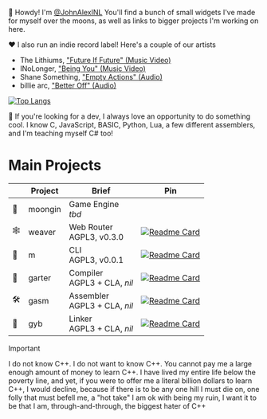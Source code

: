 👋 Howdy! I'm [@JohnAlexINL](https://github.com/johnalexinl)
You'll find a bunch of small widgets I've made for myself over the moons,
as well as links to bigger projects I'm working on here.

❤️ I also run an indie record label! Here's a couple of our artists
- The Lithiums, ["Future If Future" (Music Video)](https://www.youtube.com/watch?v=D_K7zt8DsIo)
- INoLonger, ["Being You" (Music Video)](https://www.youtube.com/watch?v=uNR3PwMQNJs)
- Shane Something, ["Empty Actions" (Audio)](https://www.youtube.com/watch?v=EWxwVslQsDo)
- billie arc, ["Better Off" (Audio)](https://www.youtube.com/watch?v=0qItQSExrkg)

[![Top Langs](https://github-readme-stats.vercel.app/api/top-langs/?username=johnalexinl&layout=pie&bg_color=151515&border_color=080808)](https://github.com/anuraghazra/github-readme-stats)

🌱 If you're looking for a dev, I always love an opportunity to do something cool.
I know C, JavaScript, BASIC, Python, Lua, a few different assemblers, and I'm teaching myself C# too!

# Main Projects

| | Project | Brief | Pin |
|--|--|--|--|
|🔮| moongin | Game Engine <br> _tbd_ |  |
|🕸️| weaver | Web Router <br> AGPL3, v0.3.0 | [![Readme Card](https://github-readme-stats.vercel.app/api/pin/?username=modula-dev&repo=weaver&bg_color=151515&border_color=080808)](https://github.com/modula-dev/weaver) |
|🧩| m | CLI <br> AGPL3, v0.0.1 | [![Readme Card](https://github-readme-stats.vercel.app/api/pin/?username=modula-dev&repo=m&bg_color=151515&border_color=080808)](https://github.com/modula-dev/m) |
|🐍| garter | Compiler <br> AGPL3 + CLA, _nil_ | [![Readme Card](https://github-readme-stats.vercel.app/api/pin/?username=modula-dev&repo=garter&bg_color=151515&border_color=080808)](https://github.com/modula-dev/garter) |
|🛠️| gasm | Assembler <br> AGPL3 + CLA, _nil_ | [![Readme Card](https://github-readme-stats.vercel.app/api/pin/?username=modula-dev&repo=gasm&bg_color=151515&border_color=080808)](https://github.com/modula-dev/gasm) |
|🔗| gyb | Linker <br> AGPL3 + CLA, _nil_ | [![Readme Card](https://github-readme-stats.vercel.app/api/pin/?username=modula-dev&repo=gyb&bg_color=151515&border_color=080808)](https://github.com/modula-dev/gyb) |

> [!IMPORTANT]
> I do not know C++. I do not want to know C++. You cannot pay me a large enough amount of money to learn C++.
> I have lived my entire life below the poverty line, and yet, if you were to offer me a literal billion dollars to learn C++, 
> I would decline, because if there is to be any one hill I must die on,
> one folly that must befell me, a "hot take" I am ok with being my ruin,
> I want it to be that I am, through-and-through, the biggest hater of C++
